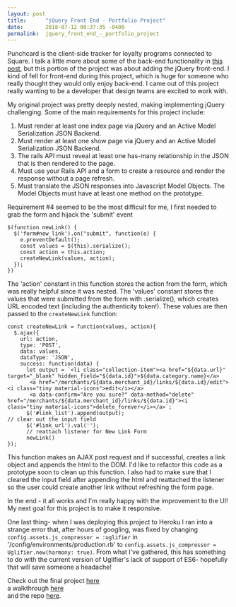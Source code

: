 ```yaml
---
layout: post
title:      "jQuery Front End - Portfolio Project"
date:       2018-07-12 00:37:35 -0400
permalink:  jquery_front_end_-_portfolio_project
---
```


Punchcard is the client-side tracker for loyalty programs connected to Square. I talk a little more about some of the back-end functionality in [this post](https://jamiegiuliano.com/punchcard_-_rails_porfolio_project), but this portion of the project was about adding the jQuery front-end. I kind of fell for front-end during this project, which is huge for someone who really thought they would only enjoy back-end. I came out of this project really wanting to be a developer that design teams are excited to work with.  

My original project was pretty deeply nested, making implementing jQuery challenging. Some of the main requirements for this project include:
1. Must render at least one index page via jQuery and an Active Model Serialization JSON Backend. 
2. Must render at least one show page via jQuery and an Active Model Serialization JSON Backend.
3. The rails API must reveal at least one has-many relationship in the JSON that is then rendered to the page.
4. Must use your Rails API and a form to create a resource and render the response without a page refresh.
5. Must translate the JSON responses into Javascript Model Objects. The Model Objects must have at least one method on the prototype.

Requirement #4 seemed to be the most difficult for me, I first needed to grab the form and hijack the 'submit' event 
```
$(function newLink() {
  $('form#new_link').on("submit", function(e) {
    e.preventDefault();
    const values = $(this).serialize();
    const action = this.action;
    createNewLink(values, action);
  });
})
```

The 'action' constant in this function stores the action from the form, which was really helpful since it was nested. The 'values' constant stores the values that were submitted from the form with .serialize(), which creates URL encoded text (including the authenticity token!). These values are then passed to the `createNewLink` function: 
```
const createNewLink = function(values, action){
  $.ajax({
    url: action,
    type: 'POST',
    data: values,
    dataType: 'JSON',
    success: function(data) {
      let output = `<li class="collection-item"><a href="${data.url}" target="_blank" hidden_field="${data.id}">${data.category.name}</a>
       <a href="/merchants/${data.merchant_id}/links/${data.id}/edit"><i class="tiny material-icons">edit</i></a>
       <a data-confirm="Are you sure?" data-method="delete" href="/merchants/${data.merchant_id}/links/${data.id}"><i   class="tiny material-icons">delete_forever</i></a>`;
      $('#link_list').append(output);
// clear out the input field
      $('#link_url').val('');
      // reattach listener for New Link Form
      newLink()
});
```
			
This function makes an AJAX post request and if successful, creates a link object and appends the html to the DOM. I'd like to refactor this code as a prototype soon to clean up this function. I also had to make sure that I cleared the input field after appending the html and reattached the listener so the user could create another link without refreshing the form page.

In the end - it all works and I'm really happy with the improvement to the UI! My next goal for this project is to make it responsive. 

One last thing- when I was deploying this project to Heroku I ran into a strange error that, after hours of googling, was fixed by changing `config.assets.js_compressor = :uglifier` in '/config/environments/production.rb' to `config.assets.js_compressor = Uglifier.new(harmony: true)`. From what I've gathered, this has something to do with the current version of Uglifier's lack of support of ES6- hopefully that will save someone a headache! 

Check out the final project [here](https://square-punchcard.herokuapp.com/)<br />
a walkthrough [here](https://youtu.be/5Aqdi9EE8H8)<br />
and the repo [here](https://github.com/jamiegiuliano/punchcard).

